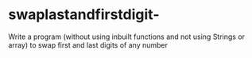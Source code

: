 # swaplastandfirstdigit-
Write a program (without using inbuilt functions and not using Strings or array) to swap first and last digits of any number
